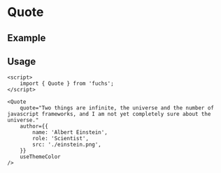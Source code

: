 <script lang="ts">
	import Example from './Example.svelte';
</script>

# Quote

## Example

<Example />

## Usage

```svelte
<script>
	import { Quote } from 'fuchs';
</script>

<Quote
	quote="Two things are infinite, the universe and the number of javascript frameworks, and I am not yet completely sure about the universe."
	author={{
		name: 'Albert Einstein',
		role: 'Scientist',
		src: './einstein.png',
	}}
	useThemeColor
/>
```
